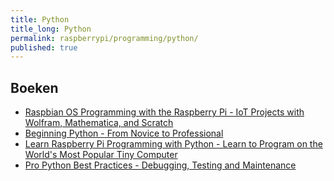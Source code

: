 ```yaml
---
title: Python
title_long: Python
permalink: raspberrypi/programming/python/
published: true
---
```


Boeken
------

- [Raspbian OS Programming with the Raspberry Pi - IoT Projects with Wolfram, Mathematica, and Scratch](https://link.springer.com/book/10.1007%2F978-1-4842-4212-4)
- [Beginning Python - From Novice to Professional](https://link.springer.com/book/10.1007/978-1-4842-0028-5)
- [Learn Raspberry Pi Programming with Python - Learn to Program on the World's Most Popular Tiny Computer  ](https://link.springer.com/book/10.1007%2F978-1-4842-3769-4)
- [Pro Python Best Practices - Debugging, Testing and Maintenance](https://link.springer.com/book/10.1007/978-1-4842-2241-6)